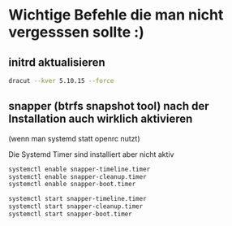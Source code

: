 # Wichtige Befehle die man nicht vergesssen sollte :)

## initrd aktualisieren
```bash
dracut --kver 5.10.15 --force
``` 

## snapper (btrfs snapshot tool) nach der Installation auch wirklich aktivieren
(wenn man systemd statt openrc nutzt)

Die Systemd Timer sind installiert aber nicht aktiv

```bash
systemctl enable snapper-timeline.timer
systemctl enable snapper-cleanup.timer
systemctl enable snapper-boot.timer

systemctl start snapper-timeline.timer
systemctl start snapper-cleanup.timer
systemctl start snapper-boot.timer
```
